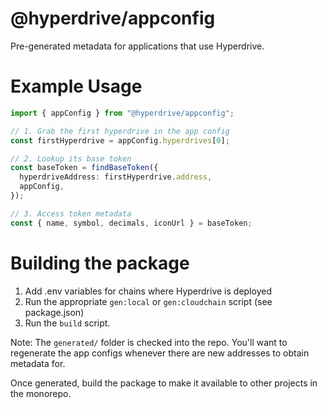 # @hyperdrive/appconfig

Pre-generated metadata for applications that use Hyperdrive.

# Example Usage

```ts
import { appConfig } from "@hyperdrive/appconfig";

// 1. Grab the first hyperdrive in the app config
const firstHyperdrive = appConfig.hyperdrives[0];

// 2. Lookup its base token
const baseToken = findBaseToken({
  hyperdriveAddress: firstHyperdrive.address,
  appConfig,
});

// 3. Access token metadata
const { name, symbol, decimals, iconUrl } = baseToken;
```

# Building the package

1. Add .env variables for chains where Hyperdrive is deployed
2. Run the appropriate `gen:local` or `gen:cloudchain` script (see package.json)
3. Run the `build` script.

Note: The `generated/` folder is checked into the repo. You'll want to
regenerate the app configs whenever there are new addresses to obtain metadata
for.

Once generated, build the package to make it available to other projects in the
monorepo.
